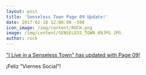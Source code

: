 ```yaml
---
layout: post
title: 'Senseless Town Page 09 Update!'
date: 2017-02-10 12:00:00 -500
icon_image: /img/content/ROCK.png
image: /img/content/SENSELESS_TOWN_09JPG.JPG
author: rock
---
```



["I Live in a Senseless Town" has updated with Page 09!](/comics/senseless+town_09/)

¡Feliz "Viernes Social"!
